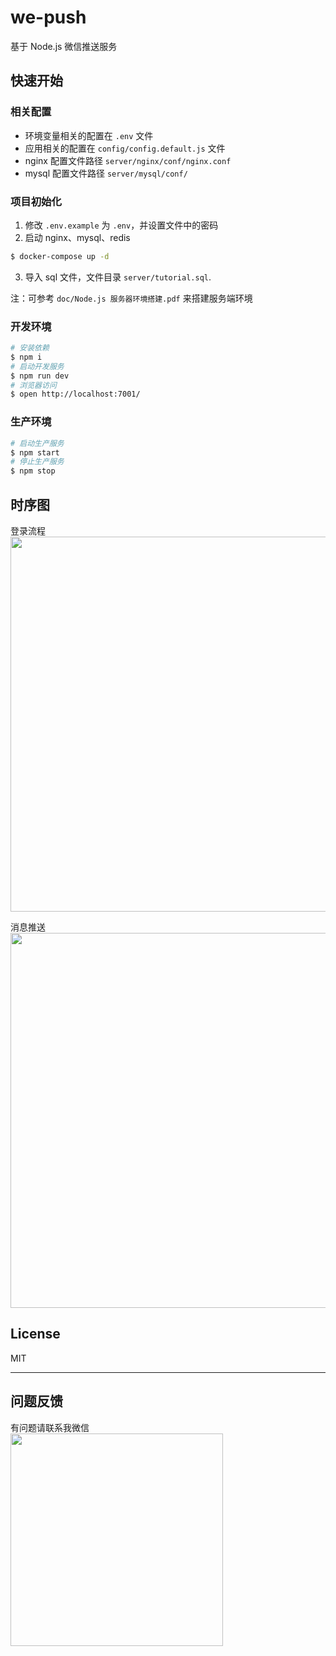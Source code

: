 # we-push

基于 Node.js 微信推送服务

## 快速开始
### 相关配置
- 环境变量相关的配置在 `.env` 文件
- 应用相关的配置在 `config/config.default.js` 文件
- nginx 配置文件路径 `server/nginx/conf/nginx.conf`
- mysql 配置文件路径 `server/mysql/conf/`

### 项目初始化
1. 修改 `.env.example` 为 `.env`，并设置文件中的密码
2. 启动 nginx、mysql、redis
```bash
$ docker-compose up -d
```
3. 导入 sql 文件，文件目录 `server/tutorial.sql`.

注：可参考 `doc/Node.js 服务器环境搭建.pdf` 来搭建服务端环境
### 开发环境

```bash
# 安装依赖
$ npm i
# 启动开发服务
$ npm run dev
# 浏览器访问
$ open http://localhost:7001/
```

### 生产环境

```bash
# 启动生产服务
$ npm start
# 停止生产服务
$ npm stop
```

## 时序图
登录流程
<br>
<img src="https://pic.imgdb.cn/item/5f811cd71cd1bbb86b86fb16.jpg" width="600px" />

消息推送
<br>
<img src="https://pic.imgdb.cn/item/5f811d221cd1bbb86b87a9cf.jpg" width="600px" />

## License
MIT

---

## 问题反馈
有问题请联系我微信
<br>
<img src="https://pic.imgdb.cn/item/5f8122ef1cd1bbb86b92e642.jpg" width="340">